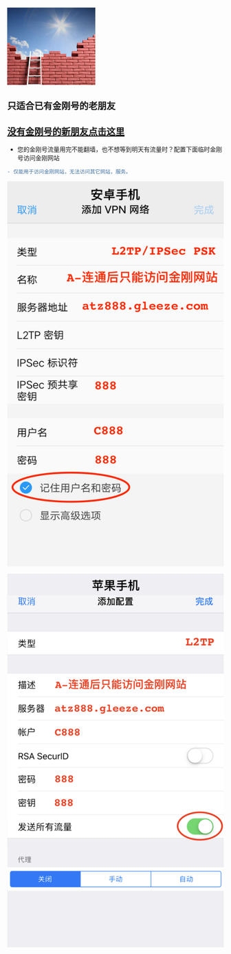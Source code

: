 ![athird](l-w-s-athird.png)

## 只适合已有金刚号的老朋友
## [没有金刚号的新朋友点击这里](https://github.com/a2zitpro/k/blob/master/README.md)
* 您的金刚号流量用完不能翻墙，也不想等到明天有流量时？配置下面临时金刚号访问金刚网站
```diff
- 仅能用于访问金刚网站，无法访问其它网站，服务。
```
![athird](888android0.jpg) 

![athird](888ios0.jpg) 
